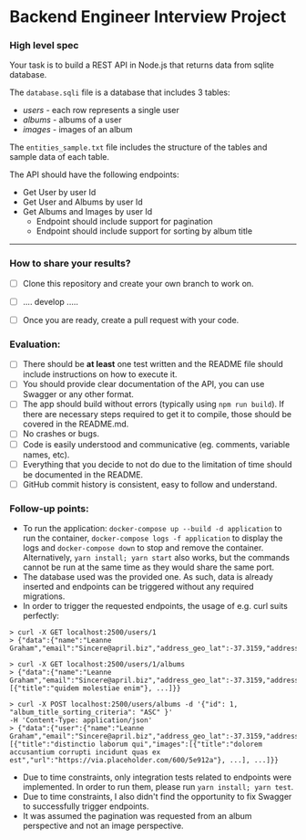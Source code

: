 # Backend Engineer Interview Project

### **High level spec**

Your task is to build a REST API in Node.js that returns data from sqlite database.

The `database.sqli` file is a database that includes 3 tables:
- *users* - each row represents a single user
- *albums* - albums of a user
- *images* - images of an album

The `entities_sample.txt` file includes the structure of the tables and sample data of each table.

The API should have the following endpoints:
- Get User by user Id
- Get User and Albums by user Id
- Get Albums and Images by user Id
    - Endpoint should include support for pagination
    - Endpoint should include support for sorting by album title

-----

### **How to share your results?**
- [ ] Clone this repository and create your own branch to work on.
- [ ] .... develop .....
- [ ] Once you are ready, create a pull request with your code.


### **Evaluation:**
- [ ] There should be **at least** one test written and the README file should include instructions on how to execute it.
- [ ] You should provide clear documentation of the API, you can use Swagger or any other format.
- [ ] The app should build without errors (typically using `npm run build`). If there are necessary steps required to get it to compile, those should be covered in the README.md.
- [ ] No crashes or bugs.
- [ ] Code is easily understood and communicative (eg. comments, variable names, etc). 
- [ ] Everything that you decide to not do due to the limitation of time should be documented in the README.
- [ ] GitHub commit history is consistent, easy to follow and understand. 

### **Follow-up points:**
- To run the application: `docker-compose up --build -d application` to run the container, 
`docker-compose logs -f application` to display the logs and `docker-compose down` to stop and remove the container. 
Alternatively, `yarn install; yarn start` also works, but the commands cannot be run at the same time as they would share the same port.
- The database used was the provided one. As such, data is already inserted and endpoints can
be triggered without any required migrations.
- In order to trigger the requested endpoints, the usage of e.g. curl suits perfectly:
```
> curl -X GET localhost:2500/users/1
> {"data":{"name":"Leanne Graham","email":"Sincere@april.biz","address_geo_lat":-37.3159,"address_geo_lng":81.1496}}
```
```
> curl -X GET localhost:2500/users/1/albums
> {"data":{"name":"Leanne Graham","email":"Sincere@april.biz","address_geo_lat":-37.3159,"address_geo_lng":81.1496,"albums":[{"title":"quidem molestiae enim"}, ...]}}
```
```
> curl -X POST localhost:2500/users/albums -d '{"id": 1, "album_title_sorting_criteria": "ASC" }' 
-H 'Content-Type: application/json'
> {"data":{"user":{"name":"Leanne Graham","email":"Sincere@april.biz","address_geo_lat":-37.3159,"address_geo_lng":81.1496},"albums":[{"title":"distinctio laborum qui","images":[{"title":"dolorem accusantium corrupti incidunt quas ex est","url":"https://via.placeholder.com/600/5e912a"}, ...], ...]}}
```
- Due to time constraints, only integration tests related to endpoints were implemented. In order to run them, please run `yarn install; yarn test`.
- Due to time constraints, I also didn't find the opportunity to fix Swagger to successfully trigger endpoints.
- It was assumed the pagination was requested from an album perspective and not an image perspective.

